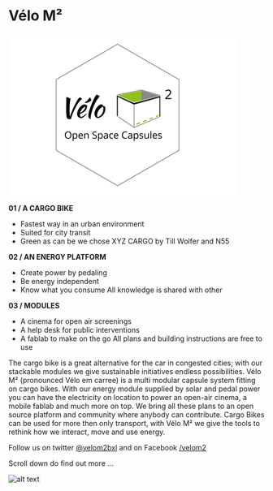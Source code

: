# Vélo M²
![velo M2 logo](https://github.com/milenasonneveld/velom2/blob/master/logo_green_hex-01.png?raw=true)


**01 / A CARGO BIKE**
* Fastest way in an urban
environment
* Suited for city transit
* Green as can be
we chose
XYZ CARGO by Till Wolfer
and N55

**02 / AN ENERGY PLATFORM**
* Create power by pedaling
* Be energy independent
* Know what you consume
All knowledge is shared with other

**03 / MODULES**
* A cinema for open air screenings
* A help desk for public interventions 
* A fablab to make on the go
All plans and building instructions are free to use


The cargo bike is a great alternative for the car in congested cities; with our stackable modules we give sustainable initiatives endless possibilities. Vélo M² (pronounced Vélo em carree) is a multi modular capsule system fitting on cargo bikes. With our energy module supplied by solar and pedal power you can have the electricity on location to power an open-air cinema, a mobile fablab and much more on top. We bring all these plans to an open source platform and community where anybody can contribute. Cargo Bikes can be used for more then only transport, with Vélo M² we give the tools to rethink how we interact, move and use energy.

Follow us on twitter [@velom2bxl](https://twitter.com/velom2bxl) and on Facebook [/velom2](https://www.facebook.com/velom2)

Scroll down do find out more …


![alt text](https://ciklic.files.wordpress.com/2015/06/poc21.png)

